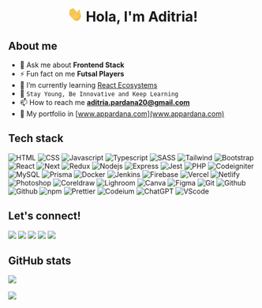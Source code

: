 <h1 align="center" >
    <img src="https://raw.githubusercontent.com/ABSphreak/ABSphreak/master/gifs/Hi.gif" height="30" style='!important; object-fit:contain'> 
    Hola, I'm Aditria!
</h1>

<!--
**pardana/pardana** is a ✨ _special_ ✨ repository because its `README.md` (this file) appears on your GitHub profile.

Here are some ideas to get you started:
- 🔭 I’m currently working on ...
- 🌱 I’m currently learning ...
- 👯 I’m looking to collaborate on ...
- 🤔 I’m looking for help with ...
- 💬 Ask me about ...
- 📫 How to reach me: ...
- 😄 Pronouns: ...
- ⚡ Fun fact: ...
-->

## About me
- 💬 Ask me about **Frontend Stack**
- ⚡ Fun fact on me **Futsal Players**
- 🌱 I’m currently learning [React Ecosystems](https://roadmap.sh/react)
- 👋 `Stay Young, Be Innovative and Keep Learning`
- 📫 How to reach me **aditria.pardana20@gmail.com**
- 📃 My portfolio in [www.appardana.com](www.appardana.com)

## Tech stack
<p>
    <img alt="HTML" src="https://img.shields.io/badge/HTML5-E34F26?style=flat-squarefor-the-badge&logo=html5&logoColor=white"/> 
    <img alt="CSS" src="https://img.shields.io/badge/CSS3-1572B6?style=flat-squarefor-the-badge&logo=css3&logoColor=white"/>
    <img alt="Javascript" src="https://img.shields.io/badge/Javascript-F7B93E?style=flat-square&for-the-badge&logo=javascript&logoColor=black"/>
    <img alt="Typescript" src="https://img.shields.io/badge/Typescript-323330?style=flat-square&for-the-badge&logo=typescript&logoColor=F7DF1"/>
    <img alt="SASS" src="https://img.shields.io/badge/Sass-CC6699?style=flat-squarefor-the-badge&logo=sass&logoColor=white"/>
    <img alt="Tailwind" src="https://img.shields.io/badge/Tailwind-38B2AC?style=flat-squarefor-the-badge&logo=tailwind-css&logoColor=white"/>
    <img alt="Bootstrap" src="https://img.shields.io/badge/Bootstrap-563D7C?style=flat-square&logo=bootstrap&logoColor=white"/>
    <img alt="React" src="https://img.shields.io/badge/React JS-1572B6?style=flat-squarefor-the-badge&logo=react&logoColor=61DAFB"/>
    <img alt="Next" src="https://img.shields.io/badge/Next JS-20232A?style=flat-squarefor-the-badge&logo=next.js&logoColor=61DAFB"/>
    <img alt="Redux" src="https://img.shields.io/badge/Redux-CC6699?style=flat-squarefor-the-badge&logo=redux&logoColor=61DAFB"/>
    <img alt="Nodejs" src="https://img.shields.io/badge/Node JS-43853D?style=flat-square&logo=node.js&logoColor=white"/>
    <img alt="Express" src="https://img.shields.io/badge/Express JS-323330?style=flat-square&logo=express&logoColor=white"/>
    <img alt="Jest" src="https://img.shields.io/badge/Jest-1572B6?style=flat-square&logo=jest&logoColor=white"/>
    <img alt="PHP" src="https://img.shields.io/badge/PHP-777BB4?style=flat-square&for-the-badge&logo=php&logoColor=white"/>
    <img alt="Codeigniter" src="https://img.shields.io/badge/Codeigniter-F05032?style=flat-square&for-the-badge&logo=codeigniter&logoColor=white"/>
    <img alt="MySQL" src="https://img.shields.io/badge/MySQL-777BB4?style=flat-square&logo=mysql&logoColor=white"/>
    <img alt="Prisma" src="https://img.shields.io/badge/Prisma-323330?style=flat-square&logo=prisma&logoColor=white"/>
    <img alt="Docker" src="https://img.shields.io/badge/Docker-1572B6?style=flat-square&logo=docker&logoColor=white"/>
    <img alt="Jenkins" src="https://img.shields.io/badge/Jenkins-E34F26?style=flat-square&for-the-badge&logo=jenkins&logoColor=white"/>
    <img alt="Firebase" src="https://img.shields.io/badge/Firebase-F7B93E?style=flat-square&logo=firebase&logoColor=black"/>
    <img alt="Vercel" src="https://img.shields.io/badge/Vercel-323330?style=flat-square&logo=vercel&logoColor=white"/>
    <img alt="Netlify" src="https://img.shields.io/badge/Netlify-00C7B7?style=flat-square&logo=netlify&logoColor=white"/>
    <img alt="Photoshop" src="https://img.shields.io/badge/Photoshop-1572B6?style=flat-square&logo=photoshop&logoColor=white"/>
    <img alt="Coreldraw" src="https://img.shields.io/badge/Coreldraw-43853D?style=flat-square&logo=coreldraw&logoColor=white"/>
    <img alt="Lighroom" src="https://img.shields.io/badge/Lightroom-1572B6?style=flat-square&logo=lightroom&logoColor=white"/>
    <img alt="Canva" src="https://img.shields.io/badge/Canva-CC6699?style=flat-square&logo=canva&logoColor=white"/>
    <img alt="Figma" src="https://img.shields.io/badge/Figma-F7B93E?style=flat-square&logo=figma&logoColor=white"/>
    <img alt="Git" src="https://img.shields.io/badge/Git-F05032?style=flat-square&logo=git&logoColor=white" />
    <img alt="Github" src="https://img.shields.io/badge/GitHub-2088FF?style=flat-square&logo=github&logoColor=white" />
    <img alt="Github" src="https://img.shields.io/badge/GitLab-F05032?style=flat-square&logo=gitlab&logoColor=white" />
    <img alt="npm" src="https://img.shields.io/badge/NPM-CB3837?style=flat-square&logo=npm&logoColor=white" />
    <img alt="Prettier" src="https://img.shields.io/badge/Prettier-F7B93E?style=flat-square&logo=prettier&logoColor=black" />
    <img alt="Codeium" src="https://img.shields.io/badge/Codeium-38B2AC?style=flat-square&logo=codeium&logoColor=white" />
    <img alt="ChatGPT" src="https://img.shields.io/badge/ChatGPT-323330?style=flat-square&logo=openai&logoColor=white" />
    <img alt="VScode" src="https://img.shields.io/badge/VScode-1572B6?style=flat-squarefor-the-badge&logo=visual%20studio%20code&logoColor=white"/>
</p>

## Let's connect!
<p align="left">
    <a href="https://appardana.com/" target="blank"><img src="https://img.shields.io/badge/appardana.com-30302f?style=flat&logo=appveyor" /></a>
    <a href="https://instagram.com/appardana" target="blank"><img src="https://img.shields.io/badge/appardana-30302f?style=flat&logo=instagram" /></a>
    <a href="https://twitter.com/appardana" target="blank"><img src="https://img.shields.io/badge/appardana-30302f?style=flat&logo=twitter" /></a>
    <a href="https://linkedin.com/in/aditria-pardana-b846a9121/" target="blank"><img src="https://img.shields.io/badge/Aditria Pardana-30302f?style=flat&logo=linkedin" /></a>
    <a href="https://www.youtube.com/@iapptechid" target="blank"><img src="https://img.shields.io/badge/iAppTechid-30302f?style=flat&logo=youtube" /></a>
</p>

## GitHub stats
![](https://komarev.com/ghpvc/?username=appardana&color=447ff7&label=Visitor+count)           
<p>
    <!--<img src="https://github-readme-stats.vercel.app/api/top-langs/?username=pardana&layout=compact" height=180/>-->
    <img src="https://github-readme-stats.vercel.app/api/?username=pardana&show_icons=true&title_color=fff&icon_color=79ff97&text_color=9f9f9f&bg_color=151515"/>
</p>

